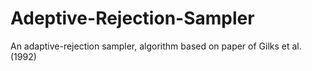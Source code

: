 # Adeptive-Rejection-Sampler
An adaptive-rejection sampler, algorithm based on paper of Gilks et al. (1992)
